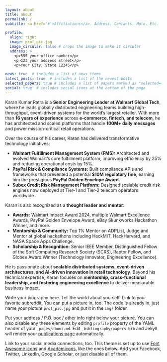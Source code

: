 ```yaml
---
layout: about
title: about
permalink: /
subtitle: <a href='#'>Affiliations</a>. Address. Contacts. Moto. Etc.

profile:
  align: right
  image: prof_pic.jpg
  image_circular: false # crops the image to make it circular
  address: >
    <p>555 your office number</p>
    <p>123 your address street</p>
    <p>Your City, State 12345</p>

news: true  # includes a list of news items
latest_posts: true  # includes a list of the newest posts
selected_papers: true # includes a list of papers marked as "selected={true}"
social: true  # includes social icons at the bottom of the page
---
```


Karan Kumar Ratra is a **Senior Engineering Leader at Walmart Global Tech**, where he leads globally distributed engineering teams building high-throughput, event-driven systems for the world’s largest retailer. With more than **16 years of experience** across **e-commerce, fintech, and telecom**, he has architected and scaled platforms that handle **100M+ daily messages** and power mission-critical retail operations.


Over the course of his career, Karan has delivered transformative technology initiatives:

- **Walmart Fulfillment Management System (FMS):** Architected and evolved Walmart’s core fulfillment platform, improving efficiency by 25% and reducing operational costs by 15%.  
- **PayPal Risk & Compliance Systems:** Built compliance APIs and frameworks that prevented a potential **$10M regulatory fine**, earning him the prestigious **PayPal Golden Envelope Award**.  
- **Subex Credit Risk Management Platform:** Designed scalable credit risk engines now deployed at Tier-1 and Tier-2 telecom operators worldwide.  

Karan is also recognized as a **thought leader and mentor**:  
- **Awards:** Walmart Impact Award 2024, multiple Walmart Excellence Awards, PayPal Golden Envelope Award, eBay Skunkworks Hackathon Winner, and more.  
- **Mentorship & Community:** Top 1% Mentor on ADPList, Judge and Mentor at global hackathons including HackMIT, HackHarvard, and NASA Space Apps Challenge.  
- **Scholarship & Recognition:** Senior IEEE Member, Distinguished Fellow of the Soft Computing Research Society (SCRS), Raptor Fellow, and Globee Award Winner (Technology Innovator, Engineering Excellence).

He is passionate about **scalable distributed systems, event-driven architectures, and AI-driven innovation in retail technology**. Beyond his technical expertise, Karan focuses on **mentorship, cross-functional leadership, and fostering engineering excellence** to deliver measurable business impact.

Write your biography here. Tell the world about yourself. Link to your favorite [subreddit](http://reddit.com). You can put a picture in, too. The code is already in, just name your picture `prof_pic.jpg` and put it in the `img/` folder.

Put your address / P.O. box / other info right below your picture. You can also disable any these elements by editing `profile` property of the YAML header of your `_pages/about.md`. Edit `_bibliography/papers.bib` and Jekyll will render your [publications page](/al-folio/publications/) automatically.

Link to your social media connections, too. This theme is set up to use [Font Awesome icons](http://fortawesome.github.io/Font-Awesome/) and [Academicons](https://jpswalsh.github.io/academicons/), like the ones below. Add your Facebook, Twitter, LinkedIn, Google Scholar, or just disable all of them.
